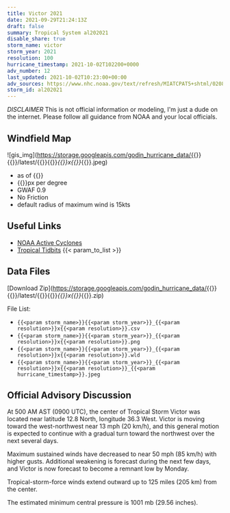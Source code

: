 ```yaml
---
title: Victor 2021
date: 2021-09-29T21:24:13Z
draft: false
summary: Tropical System al202021
disable_share: true
storm_name: victor
storm_year: 2021
resolution: 100
hurricane_timestamp: 2021-10-02T102200+0000
adv_number: 12
last_updated: 2021-10-02T10:23:00+00:00
adv_sources: https://www.nhc.noaa.gov/text/refresh/MIATCPAT5+shtml/020842.shtml;https://www.nhc.noaa.gov/refresh/graphics_at5+shtml/084328.shtml?cone
storm_id: al202021
---
```

*DISCLAIMER* This is not official information or modeling, I'm just a dude on the internet.  Please follow all guidance from NOAA and your local officials.

## Windfield Map
![gis_img](https://storage.googleapis.com/godin_hurricane_data/{{<param storm_name>}}{{<param storm_year>}}/latest/{{<param storm_name>}}{{<param storm_year>}}_{{<param resolution>}}x{{<param resolution>}}_{{<param hurricane_timestamp>}}.jpeg)

- as of {{<param last_updated>}}
- {{<param resolution>}}px per degree
- GWAF 0.9
- No Friction
- default radius of maximum wind is 15kts

## Useful Links
- [NOAA Active Cyclones](https://www.nhc.noaa.gov/)
- [Tropical Tidbits](https://www.tropicaltidbits.com/storminfo/)
{{< param_to_list >}}

## Data Files
[Download Zip](https://storage.googleapis.com/godin_hurricane_data/{{<param storm_name>}}{{<param storm_year>}}/latest/{{<param storm_name>}}{{<param storm_year>}}_{{<param resolution>}}x{{<param resolution>}}_{{<param hurricane_timestamp>}}.zip)

File List:
- `{{<param storm_name>}}{{<param storm_year>}}_{{<param resolution>}}x{{<param resolution>}}.csv`
- `{{<param storm_name>}}{{<param storm_year>}}_{{<param resolution>}}x{{<param resolution>}}.png`
- `{{<param storm_name>}}{{<param storm_year>}}_{{<param resolution>}}x{{<param resolution>}}.wld`
- `{{<param storm_name>}}{{<param storm_year>}}_{{<param resolution>}}x{{<param resolution>}}_{{<param hurricane_timestamp>}}.jpeg`


## Official Advisory Discussion
At 500 AM AST (0900 UTC), the center of Tropical Storm Victor was
located near latitude 12.8 North, longitude 36.3 West. Victor is
moving toward the west-northwest near 13 mph (20 km/h), and this
general motion is expected to continue with a gradual turn toward 
the northwest over the next several days.
 
Maximum sustained winds have decreased to near 50 mph (85 km/h) with 
higher gusts. Additional weakening is forecast during the next few 
days, and Victor is now forecast to become a remnant low by Monday.
 
Tropical-storm-force winds extend outward up to 125 miles (205 km)
from the center.
 
The estimated minimum central pressure is 1001 mb (29.56 inches).